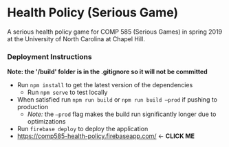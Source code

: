 # Health Policy (Serious Game)
A serious health policy game for COMP 585 (Serious Games) in spring 2019 at the University of North Carolina at Chapel Hill.



### Deployment Instructions

**Note: the '/build' folder  is in the .gitignore so it will not be committed**

- Run `npm install` to get the latest version of the dependencies
  - Run `npm serve` to test locally
- When satisfied run `npm run build` or `npm run build —prod` if pushing to production
  - *Note:* the `—prod` flag makes the build run significantly longer due to optimizations
- Run `firebase deploy` to deploy the application
- https://comp585-health-policy.firebaseapp.com/ <- **CLICK ME**


